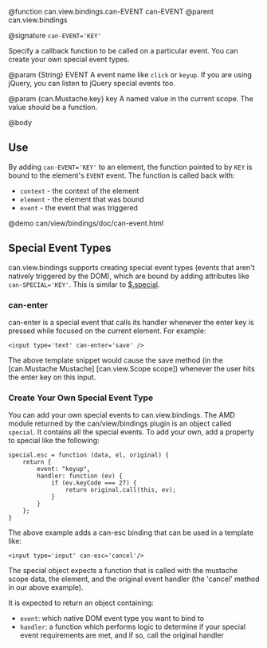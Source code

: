@function can.view.bindings.can-EVENT can-EVENT
@parent can.view.bindings

@signature `can-EVENT='KEY'`

Specify a callback function to be called on a particular event. You can create your own special event types.

@param {String} EVENT A event name like `click` or `keyup`.  If you are
using jQuery, you can listen to jQuery special events too.

@param {can.Mustache.key} key A named value in the current scope.  The value
should be a function.

@body

## Use

By adding `can-EVENT='KEY'` to an element, the function pointed to
by `KEY` is bound to the element's `EVENT` event. The function
is called back with:

 - `context` - the context of the element
 - `element` - the element that was bound
 - `event` - the event that was triggered

@demo can/view/bindings/doc/can-event.html

## Special Event Types

can.view.bindings supports creating special event types (events that aren't natively triggered by the DOM), which are bound by adding attributes like `can-SPECIAL='KEY'`. This is similar to [$.special](http://benalman.com/news/2010/03/jquery-special-events/).

### can-enter

can-enter is a special event that calls its handler whenever the enter key is pressed while focused on the current element. For example: 

	<input type='text' can-enter='save' />

The above template snippet would cause the save method (in the [can.Mustache Mustache] [can.view.Scope scope]) whenever the user hits the enter key on this input.

### Create Your Own Special Event Type

You can add your own special events to can.view.bindings. The AMD module returned by the can/view/bindings plugin is an object called `special`. It contains all the special events. To add your 
own, add a property to special like the following:

	special.esc = function (data, el, original) {
		return {
			event: "keyup",
			handler: function (ev) {
				if (ev.keyCode === 27) {
					return original.call(this, ev);
				}
			}
		};
	}

The above example adds a can-esc binding that can be used in a template like:

	<input type='input' can-esc='cancel'/>

The special object expects a function that is called with the mustache scope data, the element, and the original event handler (the 'cancel' method in our above example).

It is expected to return an object containing:

 - `event`: which native DOM event type you want to bind to
 - `handler`: a function which performs logic to determine if your special event requirements are met, and if so, call the original handler